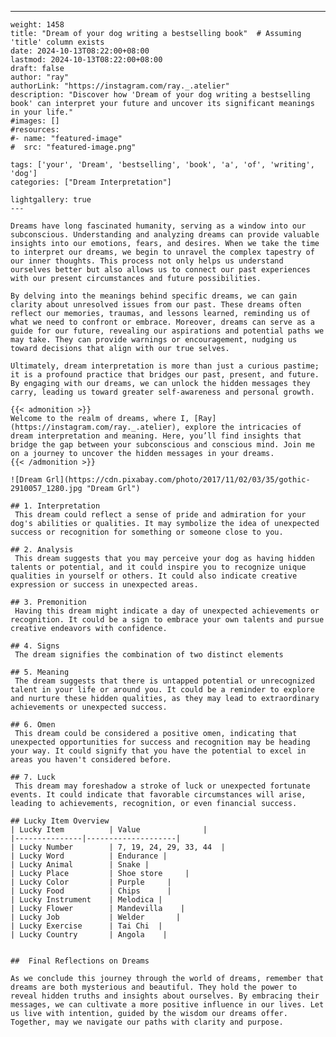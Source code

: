 ---
    weight: 1458
    title: "Dream of your dog writing a bestselling book"  # Assuming 'title' column exists
    date: 2024-10-13T08:22:00+08:00
    lastmod: 2024-10-13T08:22:00+08:00
    draft: false
    author: "ray"
    authorLink: "https://instagram.com/ray._.atelier"
    description: "Discover how 'Dream of your dog writing a bestselling book' can interpret your future and uncover its significant meanings in your life."
    #images: []
    #resources:
    #- name: "featured-image"
    #  src: "featured-image.png"
    
    tags: ['your', 'Dream', 'bestselling', 'book', 'a', 'of', 'writing', 'dog']
    categories: ["Dream Interpretation"]
    
    lightgallery: true
    ---
    
    Dreams have long fascinated humanity, serving as a window into our subconscious. Understanding and analyzing dreams can provide valuable insights into our emotions, fears, and desires. When we take the time to interpret our dreams, we begin to unravel the complex tapestry of our inner thoughts. This process not only helps us understand ourselves better but also allows us to connect our past experiences with our present circumstances and future possibilities.
    
    By delving into the meanings behind specific dreams, we can gain clarity about unresolved issues from our past. These dreams often reflect our memories, traumas, and lessons learned, reminding us of what we need to confront or embrace. Moreover, dreams can serve as a guide for our future, revealing our aspirations and potential paths we may take. They can provide warnings or encouragement, nudging us toward decisions that align with our true selves.
    
    Ultimately, dream interpretation is more than just a curious pastime; it is a profound practice that bridges our past, present, and future. By engaging with our dreams, we can unlock the hidden messages they carry, leading us toward greater self-awareness and personal growth.
    
    {{< admonition >}}
    Welcome to the realm of dreams, where I, [Ray](https://instagram.com/ray._.atelier), explore the intricacies of dream interpretation and meaning. Here, you’ll find insights that bridge the gap between your subconscious and conscious mind. Join me on a journey to uncover the hidden messages in your dreams.
    {{< /admonition >}}
    
    ![Dream Grl](https://cdn.pixabay.com/photo/2017/11/02/03/35/gothic-2910057_1280.jpg "Dream Grl")
    
    ## 1. Interpretation
     This dream could reflect a sense of pride and admiration for your dog's abilities or qualities. It may symbolize the idea of unexpected success or recognition for something or someone close to you.
    
    ## 2. Analysis
     This dream suggests that you may perceive your dog as having hidden talents or potential, and it could inspire you to recognize unique qualities in yourself or others. It could also indicate creative expression or success in unexpected areas.
    
    ## 3. Premonition
     Having this dream might indicate a day of unexpected achievements or recognition. It could be a sign to embrace your own talents and pursue creative endeavors with confidence.
    
    ## 4. Signs
     The dream signifies the combination of two distinct elements
    
    ## 5. Meaning
     The dream suggests that there is untapped potential or unrecognized talent in your life or around you. It could be a reminder to explore and nurture these hidden qualities, as they may lead to extraordinary achievements or unexpected success.
    
    ## 6. Omen
     This dream could be considered a positive omen, indicating that unexpected opportunities for success and recognition may be heading your way. It could signify that you have the potential to excel in areas you haven't considered before.
    
    ## 7. Luck
     This dream may foreshadow a stroke of luck or unexpected fortunate events. It could indicate that favorable circumstances will arise, leading to achievements, recognition, or even financial success.
    
    ## Lucky Item Overview
    | Lucky Item          | Value              |
    |---------------|--------------------|
    | Lucky Number        | 7, 19, 24, 29, 33, 44  |
    | Lucky Word          | Endurance |
    | Lucky Animal        | Snake |
    | Lucky Place         | Shoe store     |
    | Lucky Color         | Purple     |
    | Lucky Food          | Chips      |
    | Lucky Instrument    | Melodica |
    | Lucky Flower        | Mandevilla    |
    | Lucky Job           | Welder       |
    | Lucky Exercise      | Tai Chi  |
    | Lucky Country       | Angola    |
    
    
    ##  Final Reflections on Dreams
    
    As we conclude this journey through the world of dreams, remember that dreams are both mysterious and beautiful. They hold the power to reveal hidden truths and insights about ourselves. By embracing their messages, we can cultivate a more positive influence in our lives. Let us live with intention, guided by the wisdom our dreams offer. Together, may we navigate our paths with clarity and purpose.
    